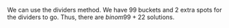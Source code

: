 We can use the dividers method.
We have 99 buckets and 2 extra spots for the dividers to go.
Thus, there are $binom{99+2}{2}$ solutions.
